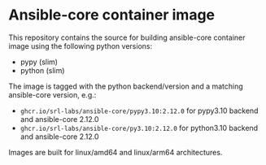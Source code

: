 # Ansible-core container image

This repository contains the source for building ansible-core container image using the following python versions:

* pypy (slim)
* python (slim)

The image is tagged with the python backend/version and a matching ansible-core version, e.g.:

* `ghcr.io/srl-labs/ansible-core/pypy3.10:2.12.0` for pypy3.10 backend and ansible-core 2.12.0
* `ghcr.io/srl-labs/ansible-core/py3.10:2.12.0` for python3.10 backend and ansible-core 2.12.0

Images are built for linux/amd64 and linux/arm64 architectures.
